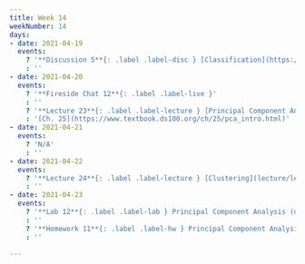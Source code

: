 ```yaml
---
title: Week 14
weekNumber: 14
days:
- date: 2021-04-19
  events:
    ? '**Discussion 5**{: .label .label-disc } [Classification](https://drive.google.com/file/d/1LkuqhGQOUYGxBlLT3yHzIA9M9oy2ptzM/view?usp=sharing)'
    : ''
- date: 2021-04-20
  events:
    ? '**Fireside Chat 12**{: .label .label-live }'
    : ''
    ? '**Lecture 23**{: .label .label-lecture } [Principal Component Analysis](lecture/lec23)'
    : '[Ch. 25](https://www.textbook.ds100.org/ch/25/pca_intro.html)'
- date: 2021-04-21
  events:
    ? 'N/A'
    : ''
- date: 2021-04-22
  events:
    ? '**Lecture 24**{: .label .label-lecture } [Clustering](lecture/lec24)'
    : ''
- date: 2021-04-23
  events:
    ? '**Lab 12**{: .label .label-lab } Principal Component Analysis (due Apr 29)'
    : ''
    ? '**Homework 11**{: .label .label-hw } Principal Component Analysis (due Apr 29)'
    : ''

---
```

